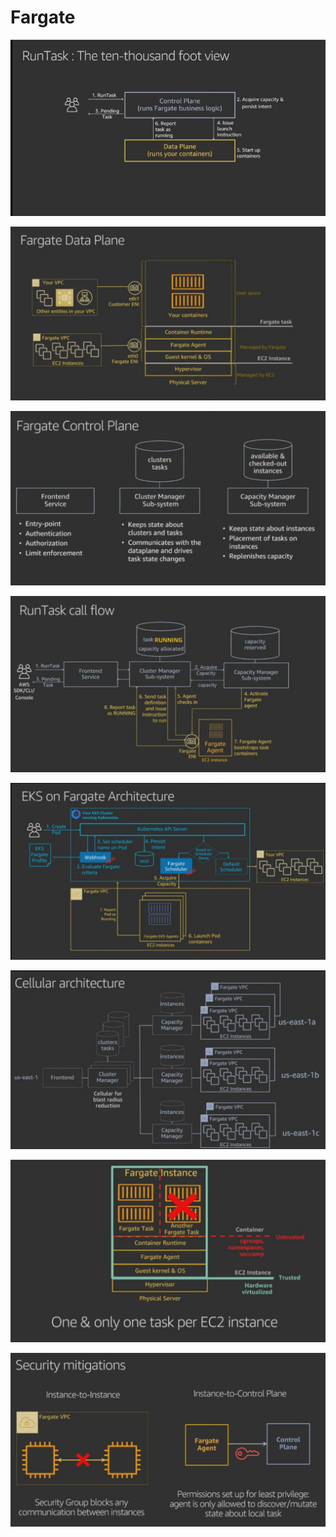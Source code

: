 # Fargate

![](../.gitbook/assets/image%20%28130%29.png)

![](../.gitbook/assets/image%20%283%29.png)

![](../.gitbook/assets/image%20%2865%29.png)

![](../.gitbook/assets/image%20%2853%29.png)

![](../.gitbook/assets/image%20%28157%29.png)

![](../.gitbook/assets/image%20%2816%29.png)

![](../.gitbook/assets/image%20%2894%29.png)

![](../.gitbook/assets/image%20%2834%29.png)

